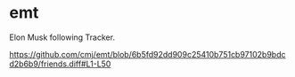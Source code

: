 # emt
Elon Musk following Tracker.

https://github.com/cmj/emt/blob/6b5fd92dd909c25410b751cb97102b9bdcd2b6b9/friends.diff#L1-L50
